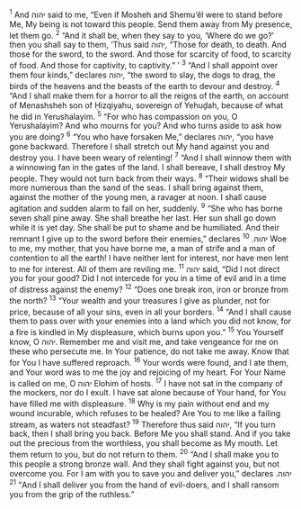 <sup>1</sup> And יהוה said to me, “Even if Mosheh and Shemu’ĕl were to stand before Me, My being is not toward this people. Send them away from My presence, let them go.
<sup>2</sup> “And it shall be, when they say to you, ‘Where do we go?’ then you shall say to them, ‘Thus said יהוה, “Those for death, to death. And those for the sword, to the sword. And those for scarcity of food, to scarcity of food. And those for captivity, to captivity.” ’
<sup>3</sup> “And I shall appoint over them four kinds,” declares יהוה, “the sword to slay, the dogs to drag, the birds of the heavens and the beasts of the earth to devour and destroy.
<sup>4</sup> “And I shall make them for a horror to all the reigns of the earth, on account of Menashsheh son of Ḥizqiyahu, sovereign of Yehuḏah, because of what he did in Yerushalayim.
<sup>5</sup> “For who has compassion on you, O Yerushalayim? And who mourns for you? And who turns aside to ask how you are doing?
<sup>6</sup> “You who have forsaken Me,” declares יהוה, “you have gone backward. Therefore I shall stretch out My hand against you and destroy you. I have been weary of relenting!
<sup>7</sup> “And I shall winnow them with a winnowing fan in the gates of the land. I shall bereave, I shall destroy My people. They would not turn back from their ways.
<sup>8</sup> “Their widows shall be more numerous than the sand of the seas. I shall bring against them, against the mother of the young men, a ravager at noon. I shall cause agitation and sudden alarm to fall on her, suddenly.
<sup>9</sup> “She who has borne seven shall pine away. She shall breathe her last. Her sun shall go down while it is yet day. She shall be put to shame and be humiliated. And their remnant I give up to the sword before their enemies,” declares יהוה.
<sup>10</sup> Woe to me, my mother, that you have borne me, a man of strife and a man of contention to all the earth! I have neither lent for interest, nor have men lent to me for interest. All of them are reviling me.
<sup>11</sup> יהוה said, “Did I not direct you for your good? Did I not intercede for you in a time of evil and in a time of distress against the enemy?
<sup>12</sup> “Does one break iron, iron or bronze from the north?
<sup>13</sup> “Your wealth and your treasures I give as plunder, not for price, because of all your sins, even in all your borders.
<sup>14</sup> “And I shall cause them to pass over with your enemies into a land which you did not know, for a fire is kindled in My displeasure, which burns upon you.”
<sup>15</sup> You Yourself know, O יהוה. Remember me and visit me, and take vengeance for me on these who persecute me. In Your patience, do not take me away. Know that for You I have suffered reproach.
<sup>16</sup> Your words were found, and I ate them, and Your word was to me the joy and rejoicing of my heart. For Your Name is called on me, O יהוה Elohim of hosts.
<sup>17</sup> I have not sat in the company of the mockers, nor do I exult. I have sat alone because of Your hand, for You have filled me with displeasure.
<sup>18</sup> Why is my pain without end and my wound incurable, which refuses to be healed? Are You to me like a failing stream, as waters not steadfast?
<sup>19</sup> Therefore thus said יהוה, “If you turn back, then I shall bring you back. Before Me you shall stand. And if you take out the precious from the worthless, you shall become as My mouth. Let them return to you, but do not return to them.
<sup>20</sup> “And I shall make you to this people a strong bronze wall. And they shall fight against you, but not overcome you. For I am with you to save you and deliver you,” declares יהוה.
<sup>21</sup> “And I shall deliver you from the hand of evil-doers, and I shall ransom you from the grip of the ruthless.”
